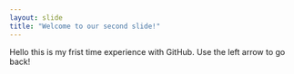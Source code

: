 ```yaml
---
layout: slide
title: "Welcome to our second slide!"
---
```

Hello this is my frist time experience with GitHub.
Use the left arrow to go back!
